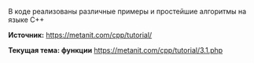 В коде реализованы различные примеры и простейшие алгоритмы на языке C++

**Источник:**
https://metanit.com/cpp/tutorial/

**Текущая тема: функции** 
https://metanit.com/cpp/tutorial/3.1.php
